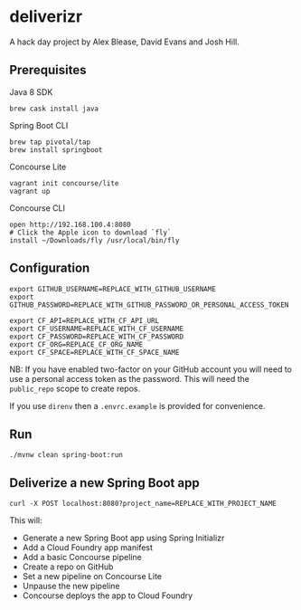 # deliverizr

A hack day project by Alex Blease, David Evans and Josh Hill.

## Prerequisites

Java 8 SDK
```
brew cask install java
```

Spring Boot CLI
```
brew tap pivotal/tap
brew install springboot
```

Concourse Lite
```
vagrant init concourse/lite
vagrant up
```

Concourse CLI
```
open http://192.168.100.4:8080
# Click the Apple icon to download `fly`
install ~/Downloads/fly /usr/local/bin/fly
```

## Configuration

```
export GITHUB_USERNAME=REPLACE_WITH_GITHUB_USERNAME
export GITHUB_PASSWORD=REPLACE_WITH_GITHUB_PASSWORD_OR_PERSONAL_ACCESS_TOKEN

export CF_API=REPLACE_WITH_CF_API_URL
export CF_USERNAME=REPLACE_WITH_CF_USERNAME
export CF_PASSWORD=REPLACE_WITH_CF_PASSWORD
export CF_ORG=REPLACE_CF_ORG_NAME
export CF_SPACE=REPLACE_WITH_CF_SPACE_NAME
```

NB: If you have enabled two-factor on your GitHub account you will need to use a personal access token as the password. This will need the `public_repo` scope to create repos.

If you use `direnv` then a `.envrc.example` is provided for convenience.

## Run

```
./mvnw clean spring-boot:run
```

## Deliverize a new Spring Boot app

```
curl -X POST localhost:8080?project_name=REPLACE_WITH_PROJECT_NAME
```

This will:
- Generate a new Spring Boot app using Spring Initializr 
- Add a Cloud Foundry app manifest
- Add a basic Concourse pipeline
- Create a repo on GitHub
- Set a new pipeline on Concourse Lite
- Unpause the new pipeline
- Concourse deploys the app to Cloud Foundry
